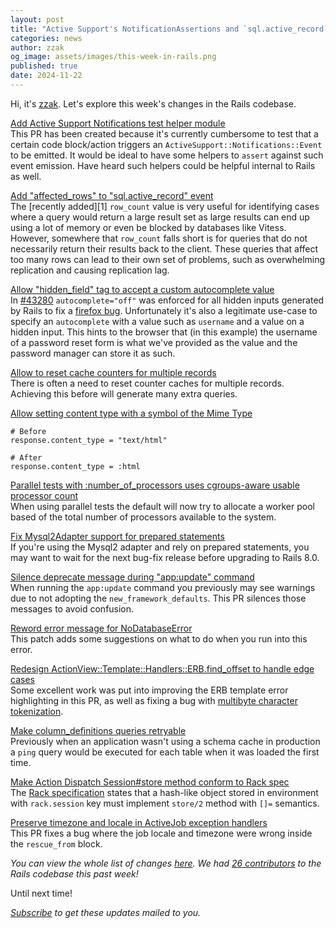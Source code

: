 ```yaml
---
layout: post
title: "Active Support's NotificationAssertions and `sql.active_record` gets `affected_rows`"
categories: news
author: zzak
og_image: assets/images/this-week-in-rails.png
published: true
date: 2024-11-22
---
```



Hi, it's [zzak](https://github.com/zzak). Let's explore this week's changes in the Rails codebase.

[Add Active Support Notifications test helper module](https://github.com/rails/rails/pull/53065)  
This PR has been created because it's currently cumbersome to test that a certain code block/action triggers an `ActiveSupport::Notifications::Event` to be emitted. It would be ideal to have some helpers to `assert` against such event emission. Have heard such helpers could be helpful internal to Rails as well.  

[Add "affected_rows" to "sql.active_record" event](https://github.com/rails/rails/pull/53277)  
The [recently added][1] `row_count` value is very useful for identifying cases where a query would return a large result set as large results can end up using a lot of memory or even be blocked by databases like Vitess.
However, somewhere that `row_count` falls short is for queries that do not necessarily return their results back to the client. These queries that affect too many rows can lead to their own set of problems, such as overwhelming replication and causing replication lag.

[Allow "hidden_field" tag to accept a custom autocomplete value](https://github.com/rails/rails/pull/53512)  
In [#43280](https://github.com/rails/rails/pull/43280) `autocomplete="off"` was enforced for all hidden inputs generated by Rails to fix a [firefox bug](https://bugzilla.mozilla.org/show_bug.cgi?id=520561).
Unfortunately it's also a legitimate use-case to specify an `autocomplete` with a value such as `username` and a value on a hidden input. This hints to the browser that (in this example) the username of a password reset form is what we've provided as the value and the password manager can store it as such.

[Allow to reset cache counters for multiple records](https://github.com/rails/rails/pull/44971)  
There is often a need to reset counter caches for multiple records. Achieving this before will generate many extra queries.

[Allow setting content type with a symbol of the Mime Type](https://github.com/rails/rails/pull/53236)  

```
# Before
response.content_type = "text/html"

# After
response.content_type = :html
```

[Parallel tests with :number_of_processors uses cgroups-aware usable processor count](https://github.com/rails/rails/pull/53629)  
When using parallel tests the default will now try to allocate a worker pool based of the total number of processors available to the system.

[Fix Mysql2Adapter support for prepared statements](https://github.com/rails/rails/pull/53692)  
If you're using the Mysql2 adapter and rely on prepared statements, you may want to wait for the next bug-fix release before upgrading to Rails 8.0.

[Silence deprecate message during "app:update" command](https://github.com/rails/rails/pull/53647)  
When running the `app:update` command you previously may see warnings due to not adopting the `new_framework_defaults`. This PR silences those messages to avoid confusion.

[Reword error message for NoDatabaseError](https://github.com/rails/rails/pull/53698)  
This patch adds some suggestions on what to do when you run into this error.

[Redesign ActionView::Template::Handlers::ERB.find_offset to handle edge cases](https://github.com/rails/rails/pull/53657)  
Some excellent work was put into improving the ERB template error highlighting in this PR, as well as fixing a bug with [multibyte character tokenization](https://github.com/rails/rails/pull/53655).

[Make column_definitions queries retryable](https://github.com/rails/rails/pull/53643)  
Previously when an application wasn't using a schema cache in production a `ping` query would be executed for each table when it was loaded the first time.

[Make Action Dispatch Session#store method conform to Rack spec](https://github.com/rails/rails/pull/53626)  
The [Rack specification](https://github.com/rack/rack/blob/main/SPEC.rdoc) states that a hash-like object stored in environment with `rack.session` key must implement `store/2` method with `[]=` semantics.

[Preserve timezone and locale in ActiveJob exception handlers](https://github.com/rails/rails/pull/52188)  
This PR fixes a bug where the job locale and timezone were wrong inside the `rescue_from` block.


_You can view the whole list of changes [here](https://github.com/rails/rails/compare/@%7B2024-11-15%7D...main@%7B2024-11-22%7D)._
_We had [26 contributors](https://contributors.rubyonrails.org/contributors/in-time-window/20241115-20241122) to the Rails codebase this past week!_

Until next time!

_[Subscribe](https://world.hey.com/this.week.in.rails) to get these updates mailed to you._
